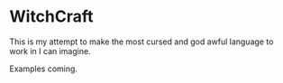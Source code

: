 # WitchCraft
This is my attempt to make the most cursed and god awful language to work in I can imagine.

Examples coming.
